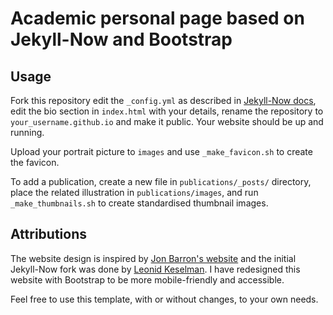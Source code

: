 # Academic personal page based on Jekyll-Now and Bootstrap

## Usage

Fork this repository edit the `_config.yml` as described in [Jekyll-Now docs](https://github.com/barryclark/jekyll-now/blob/master/README.md#quick-start), edit the bio section in `index.html` with your details, rename the repository to `your_username.github.io` and make it public. Your website should be up and running.

Upload your portrait picture to `images` and use `_make_favicon.sh` to create the favicon.

To add a publication, create a new file in `publications/_posts/` directory, place the related illustration in `publications/images`, and run `_make_thumbnails.sh` to create standardised thumbnail images.

## Attributions

The website design is inspired by [Jon Barron's website](https://jonbarron.info/) and the initial Jekyll-Now fork was done by [Leonid Keselman](https://github.com/leonidk/new_website). I have redesigned this website with Bootstrap to be more mobile-friendly and accessible.

Feel free to use this template, with or without changes, to your own needs.
